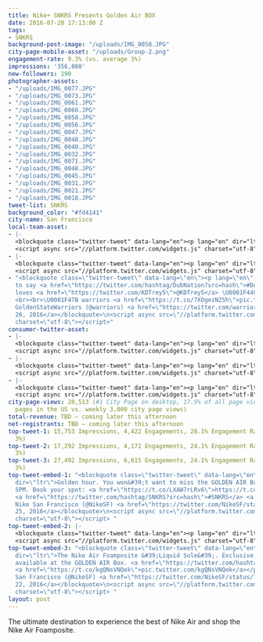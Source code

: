 ```yaml
---
title: Nike+ SNKRS Presents Golden Air BOX
date: 2016-07-20 17:13:00 Z
tags:
- SNKRS
background-post-image: "/uploads/IMG_0058.JPG"
city-page-mobile-asset: "/uploads/Group-2.png"
engagement-rate: 9.3% (vs. average 3%)
impressions: '356,800'
new-followers: 190
photographer-assets:
- "/uploads/IMG_0077.JPG"
- "/uploads/IMG_0073.JPG"
- "/uploads/IMG_0061.JPG"
- "/uploads/IMG_0060.JPG"
- "/uploads/IMG_0058.JPG"
- "/uploads/IMG_0056.JPG"
- "/uploads/IMG_0047.JPG"
- "/uploads/IMG_0048.JPG"
- "/uploads/IMG_0040.JPG"
- "/uploads/IMG_0032.JPG"
- "/uploads/IMG_0071.JPG"
- "/uploads/IMG_0048.JPG"
- "/uploads/IMG_0045.JPG"
- "/uploads/IMG_0031.JPG"
- "/uploads/IMG_0021.JPG"
- "/uploads/IMG_0018.JPG"
tweet-list: SNKRS
background_color: "#fd4141"
city-name: San Francisco
local-team-asset:
- |-
  <blockquote class="twitter-tweet" data-lang="en"><p lang="en" dir="ltr">.<a href="https://twitter.com/KDTrey5">@KDTrey5</a> &amp; <a href="https://twitter.com/Money23Green">@Money23Green</a> surprise <a href="https://twitter.com/hashtag/DubNation?src=hash">#DubNation</a> at the Golden Air Box! <a href="https://twitter.com/hashtag/SNKRS?src=hash">#SNKRS</a> <a href="https://t.co/7jXKqkhTPl">pic.twitter.com/7jXKqkhTPl</a></p>&mdash; GoldenStateWarriors (@warriors) <a href="https://twitter.com/warriors/status/757744698240868352">July 26, 2016</a></blockquote>
  <script async src="//platform.twitter.com/widgets.js" charset="utf-8"></script>
- |-
  <blockquote class="twitter-tweet" data-lang="en"><p lang="en" dir="ltr">.<a href="https://twitter.com/Money23Green">@Money23Green</a> &amp; <a href="https://twitter.com/KDTrey5">@KDTrey5</a> hangin&#39; with <a href="https://twitter.com/hashtag/DubNation?src=hash">#DubNation</a> at <a href="https://twitter.com/hashtag/SNKRS?src=hash">#SNKRS</a>. <a href="https://t.co/SVOEUjG9tj">pic.twitter.com/SVOEUjG9tj</a></p>&mdash; GoldenStateWarriors (@warriors) <a href="https://twitter.com/warriors/status/757753929337704448">July 26, 2016</a></blockquote>
  <script async src="//platform.twitter.com/widgets.js" charset="utf-8"></script>
- "<blockquote class=\"twitter-tweet\" data-lang=\"en\"><p lang=\"en\" dir=\"ltr\">Safe
  to say <a href=\"https://twitter.com/hashtag/DubNation?src=hash\">#DubNation</a>
  loves <a href=\"https://twitter.com/KDTrey5\">@KDTrey5</a> \U0001F44C\U0001F3FD
  <br><br>\U0001F47B warriors <a href=\"https://t.co/7XOgezN25h\">pic.twitter.com/7XOgezN25h</a></p>&mdash;
  GoldenStateWarriors (@warriors) <a href=\"https://twitter.com/warriors/status/757753111586873345\">July
  26, 2016</a></blockquote>\n<script async src=\"//platform.twitter.com/widgets.js\"
  charset=\"utf-8\"></script>"
consumer-twitter-asset:
- |-
  <blockquote class="twitter-tweet" data-lang="en"><p lang="en" dir="ltr">These two are really on the same squad...<br><br>Shouts to the whole <a href="https://twitter.com/Nike">@nike</a> family for a dope event <a href="https://twitter.com/hashtag/SNKRS?src=hash">#SNKRS</a> <a href="https://twitter.com/hashtag/GoldenAir?src=hash">#GoldenAir</a> <a href="https://t.co/4Rj8MHfx8n">pic.twitter.com/4Rj8MHfx8n</a></p>&mdash; ACEN. (@AYES0N) <a href="https://twitter.com/AYES0N/status/757809350706548737">July 26, 2016</a></blockquote>
  <script async src="//platform.twitter.com/widgets.js" charset="utf-8"></script>
- |-
  <blockquote class="twitter-tweet" data-lang="en"><p lang="en" dir="ltr">.<a href="https://twitter.com/NikeSF">@NikeSF</a> <a href="https://twitter.com/nikesportswear">@nikesportswear</a> <a href="https://twitter.com/hashtag/SNKRS?src=hash">#SNKRS</a> Golden Air was amazing! Thank you for showing the Bay ❤️❤️❤️ <a href="https://t.co/whWqCUGTJ2">pic.twitter.com/whWqCUGTJ2</a></p>&mdash; Theophilus Mitchell (@theo_mitchell) <a href="https://twitter.com/theo_mitchell/status/757263971820802049">July 24, 2016</a></blockquote>
  <script async src="//platform.twitter.com/widgets.js" charset="utf-8"></script>
- |-
  <blockquote class="twitter-tweet" data-lang="en"><p lang="en" dir="ltr">S/O <a href="https://twitter.com/NikeSF">@NikeSF</a> <a href="https://twitter.com/Nike">@nike</a> <a href="https://twitter.com/nikebasketball">@nikebasketball</a> &amp; BIG Thank you to <a href="https://twitter.com/KDTrey5">@KDTrey5</a> <a href="https://twitter.com/Money23Green">@Money23Green</a> for signing! <a href="https://twitter.com/ROSGO21">@ROSGO21</a> <a href="https://twitter.com/hashtag/GoldenAir?src=hash">#GoldenAir</a> <a href="https://twitter.com/hashtag/SNKRS?src=hash">#SNKRS</a> <a href="https://t.co/wQyi1I318h">pic.twitter.com/wQyi1I318h</a></p>&mdash; Mike (@mbwu11) <a href="https://twitter.com/mbwu11/status/757950076098453504">July 26, 2016</a></blockquote>
  <script async src="//platform.twitter.com/widgets.js" charset="utf-8"></script>
city-page-views: 20,513 (#1 City Page on desktop, 17.5% of all page views for city
  pages in the US vs. weekly 3,000 city page views)
total-revenue: TBD – coming later this afternoon
net-registrants: TBD – coming later this afternoon
top-tweet-1: 15,753 Impressions, 4,422 Engagements, 28.1% Engagement Rate ( vs. average
  3%)
top-tweet-2: 17,292 Impressions, 4,172 Engagements, 24.1% Engagement Rate ( vs. average
  3%)
top-tweet-3: 27,492 Impressions, 6,615 Engagements, 24.1% Engagement Rate ( vs. average
  3%)
top-tweet-embed-1: "<blockquote class=\"twitter-tweet\" data-lang=\"en\"><p lang=\"en\"
  dir=\"ltr\">Golden hour. You won&#39;t want to miss the GOLDEN AIR Box tonight,
  5PM. Book your spot: <a href=\"https://t.co/LXAW7rLRv6\">https://t.co/LXAW7rLRv6</a>
  <a href=\"https://twitter.com/hashtag/SNKRS?src=hash\">#SNKRS</a> <a href=\"https://t.co/Pj4MFUYv6J\">pic.twitter.com/Pj4MFUYv6J</a></p>&mdash;
  Nike San Francisco (@NikeSF) <a href=\"https://twitter.com/NikeSF/status/757630248083189760\">July
  25, 2016</a></blockquote>\n<script async src=\"//platform.twitter.com/widgets.js\"
  charset=\"utf-8\"></script> "
top-tweet-embed-2: |-
  <blockquote class="twitter-tweet" data-lang="en"><p lang="en" dir="ltr">Strike fast. More spots are open for the GOLDEN AIR Box. Book a spot: <a href="https://t.co/LXAW7rLRv6">https://t.co/LXAW7rLRv6</a> <a href="https://twitter.com/hashtag/SNKRS?src=hash">#SNKRS</a> <a href="https://t.co/AXIJAnWofC">pic.twitter.com/AXIJAnWofC</a></p>&mdash; Nike San Francisco (@NikeSF) <a href="https://twitter.com/NikeSF/status/757000611430821890">July 23, 2016</a></blockquote>
  <script async src="//platform.twitter.com/widgets.js" charset="utf-8"></script>
top-tweet-embed-3: "<blockquote class=\"twitter-tweet\" data-lang=\"en\"><p lang=\"en\"
  dir=\"ltr\">The Nike Air Foamposite &#39;Liquid Sole&#39;. Exclusive, limited packaging
  available at the GOLDEN AIR Box. <a href=\"https://twitter.com/hashtag/SNKRS?src=hash\">#SNKRS</a>
  <a href=\"https://t.co/kgQNsVNQek\">pic.twitter.com/kgQNsVNQek</a></p>&mdash; Nike
  San Francisco (@NikeSF) <a href=\"https://twitter.com/NikeSF/status/756638593892904964\">July
  22, 2016</a></blockquote>\n<script async src=\"//platform.twitter.com/widgets.js\"
  charset=\"utf-8\"></script> "
layout: post
---
```


The ultimate destination to experience the best of Nike Air and shop the Nike Air Foamposite.